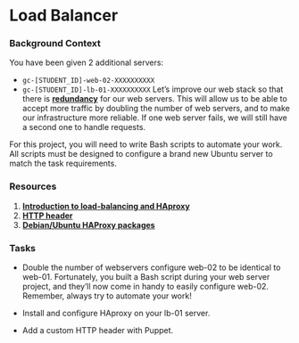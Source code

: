 # Load Balancer

### Background Context
You have been given 2 additional servers:

* `gc-[STUDENT_ID]-web-02-XXXXXXXXXX`
* `gc-[STUDENT_ID]-lb-01-XXXXXXXXXX`
Let’s improve our web stack so that there is **[redundancy](https://intranet.alxswe.com/rltoken/xnAaJdhmAxx7PoH3l6EwDg)** for our web servers. This will allow us to be able to accept more traffic by doubling the number of web servers, and to make our infrastructure more reliable. If one web server fails, we will still have a second one to handle requests.

For this project, you will need to write Bash scripts to automate your work. All scripts must be designed to configure a brand new Ubuntu server to match the task requirements.

### Resources
1. **[Introduction to load-balancing and HAproxy](https://intranet.alxswe.com/rltoken/B7f3oz8i3Xvvom_YQZzLnQ)**
2. **[HTTP header](https://intranet.alxswe.com/rltoken/sZ9v3Vq2tgLwN_PWVQketw)**
3. **[Debian/Ubuntu HAProxy packages](https://intranet.alxswe.com/rltoken/2VRAgtKKR9g6Xfb0xzGiSg)**

### Tasks
* Double the number of webservers
  configure web-02 to be identical to web-01. Fortunately, you built a Bash script during your web server project, and they’ll now come in handy to easily configure web-02. Remember, always try to automate your work!

* Install and configure HAproxy on your lb-01 server.
* Add a custom HTTP header with Puppet. 
